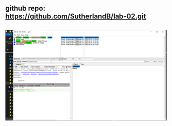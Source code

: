 ## github repo: https://github.com/SutherlandB/lab-02.git
## ![branch screenshot](images/branches.png)
